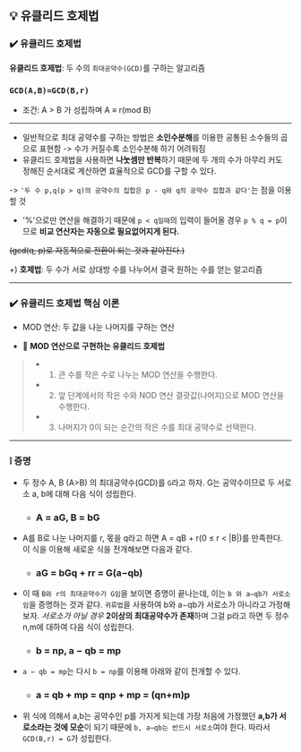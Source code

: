 ## 💡 유클리드 호제법

### ✔️ 유클리드 호제법
**유클리드 호제법**: 두 수의 `최대공약수(GCD)`를 구하는 알고리즘

### `GCD(A,B)=GCD(B,r)`
- 조건: A > B 가 성립하며 A ≡ r(mod B)

***

- 일반적으로 최대 공약수를 구하는 방법은 **소인수분해**를 이용한 공통된 소수들의 곱으로 표현함 -> 수가 커질수록 소인수분해 하기 어려워짐
- 유클리드 호제법을 사용하면 **나눗셈만 반복**하기 때문에 두 개의 수가 아무리 커도 정해진 순서대로 계산하면 효율적으로 GCD를 구할 수 있다.

-> `'두 수 p,q(p > q)의 공약수의 집합은 p - q와 q의 공약수 집합과 같다'`는 점을 이용할 것

- '%'으로만 연산을 해결하기 때문에 `p < q일때`의 입력이 들어올 경우 `p % q = p`이므로 **비교 연산자는 자동으로 필요없어지게 된다.**

~~(gcd(q, p)로 자동적으로 전환이 되는 것과 같아진다.)~~

+) **호제법**: 두 수가 서로 상대방 수를 나누어서 결국 원하는 수를 얻는 알고리즘

***

### ✔️ 유클리드 호제법 핵심 이론
- MOD 연산: 두 값을 나눈 나머지를 구하는 연산

- 🚩 **MOD 연산으로 구현하는 유클리드 호제법**
>  - 1. 큰 수를 작은 수로 나누는 MOD 연산을 수행한다.
>  - 2. 앞 단계에서의 작은 수와 NOD 연산 결괏값(나머지)으로 MOD 연산을 수행한다.
>  - 3. 나머지가 0이 되는 순간의 작은 수를 최대 공약수로 선택한다.

***

### ❕ 증명
- 두 정수 A, B (A>B) 의 최대공약수(GCD)를 `G`라고 하자. G는 공약수이므로 두 서로소 a, b에 대해 다음 식이 성립한다.
    - ### A = aG, B = bG
- A를 B로 나눈 나머지를 r, 몫을 q라고 하면 A = qB + r(0 ≤ r < |B|)를 만족한다. 이 식을 이용해 새로운 식을 전개해보면 다음과 같다.
    - ### aG = bGq + rr = G(a−qb)
- 이 때 `B와 r의 최대공약수가 G임`을 보이면 증명이 끝나는데, 이는 `b 와 a−qb가 서로소임`을 증명하는 것과 같다. `귀류법`을 사용하여 b와 a−qb가 서로소가 아니라고 가정해보자. *서로소가 아닐 경우* **2이상의 최대공약수가 존재**하며 그걸 p라고 하면 두 정수 n,m에 대하여 다음 식이 성립한다.
    - ### b = np, a − qb = mp
- `a − qb = mp`는 다시 `b = np`를 이용해 아래와 같이 전개할 수 있다.
    - ### a = qb + mp = qnp + mp = (qn+m)p
- 위 식에 의해서 a,b는 공약수인 p를 가지게 되는데 가장 처음에 가정했던 **a,b가 서로소라는 것에 모순**이 되기 때문에 `b, a−qb는 반드시 서로소`여야 한다. 따라서 `GCD(B,r) = G`가 성립한다.

